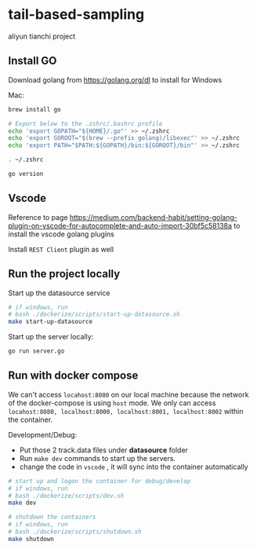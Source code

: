 # tail-based-sampling
aliyun tianchi project

## Install GO

Download golang from https://golang.org/dl to install for Windows

Mac:
```sh
brew install go

# Export below to the .zshrc/.bashrc profile
echo 'export GOPATH="${HOME}/.go"' >> ~/.zshrc
echo 'export GOROOT="$(brew --prefix golang)/libexec"' >> ~/.zshrc
echo 'export PATH="$PATH:${GOPATH}/bin:${GOROOT}/bin"' >> ~/.zshrc

. ~/.zshrc

go version
```

## Vscode
Reference to page https://medium.com/backend-habit/setting-golang-plugin-on-vscode-for-autocomplete-and-auto-import-30bf5c58138a to install the vscode golang plugins

Install `REST Client` plugin as well

## Run the project locally
Start up the datasource service
```sh
# if windows, run
# bash ./dockerize/scripts/start-up-datasource.sh
make start-up-datasource
```

Start up the server locally:
```sh
go run server.go
```

## Run with docker compose
We can't access `locahost:8080` on our local machine because the network of the docker-compose is using `host` mode. We only can access `locahost:8080, localhost:8000, localhost:8001, localhost:8002` within the container.

Development/Debug:
+ Put those 2 track.data files under **datasource**
 folder
+ Run `make dev` commands to start up the servers.
+ change the code in `vscode` , it will sync into the container automatically 

```sh
# start up and logon the container for debug/develop
# if windows, run
# bash ./dockerize/scripts/dev.sh
make dev

# shutdown the containers
# if windows, run
# bash ./dockerize/scripts/shutdown.sh
make shutdown
```
